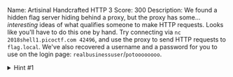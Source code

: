 Name: Artisinal Handcrafted HTTP 3
Score: 300
Description: We found a hidden flag server hiding behind a proxy, but the proxy has some... _interesting_ ideas of what qualifies someone to make HTTP requests.  Looks like you'll have to do this one by hand.  Try connecting via <code>nc 2018shell1.picoctf.com 42496</code>, and use the proxy to send HTTP requests to `flag.local`.  We've also recovered a username and a password for you to use on the login page: `realbusinessuser`/`potoooooooo`.
<details><summary>Hint #1</summary>_Be the browser._  When you navigate to a page, how does your browser send HTTP requests?  How does this change when you submit a form?</details>